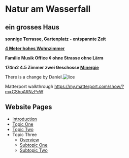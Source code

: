 # **Natur am Wasserfall**

## ein grosses Haus

**sonnige Terrasse, Gartenplatz - entspannte Zeit**

**[4 Meter hohes Wohnzimmer](link:AE52EFBE-9898-43BF-A340-86EB87EC05C7)**

**Familie Musik Office ◊ ohne Strasse ohne Lärm**

**174m2 4.5 Zimmer zwei Geschosse [Minergie](link:3C2EB4FB-7B06-4FFC-B2C7-EB43A4019B33)**

 There is a change by Daniel.![lice](.attachments.5692/lice.gif)

 Matterport walkthrough https://my.matterport.com/show/?m=CShoARNzPcW

## Website Pages
- [Introduction](introduction.md)
- [Topic One](topic-one.md)
- [Topic Two](topic-two.md)
- Topic Three
    - [Overview](topic-three-overview.md)
    - [Subtopic One](topic-three-subtopic-one.md)
    - [Subtopic Two](topic-three-subtopic-two.md)
